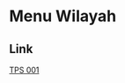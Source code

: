 # Menu Wilayah

## Link

[TPS 001](https://github.com/gigit-pemilu/pemilu-2024-81-maluku/tree/main/pilpres/hitung-suara/sub/81-maluku/sub/02-maluku-tenggara/sub/18-kei-besar-selatan-barat/sub/2007-weduar-fer/sub/001-tps)


